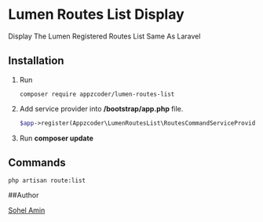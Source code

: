 # Lumen Routes List Display
Display The Lumen Registered Routes List Same As Laravel


## Installation

1. Run 
    ```
    composer require appzcoder/lumen-routes-list
    ```
    
2. Add service provider into **/bootstrap/app.php** file.
    ```php
    $app->register(Appzcoder\LumenRoutesList\RoutesCommandServiceProvider::class);
    ```
3. Run **composer update**

## Commands

```
php artisan route:list
```


##Author

<a href="http://www.sohelamin.com">Sohel Amin</a>
